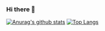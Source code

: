 ### Hi there 👋

[![Anurag's github stats](https://github-readme-stats.vercel.app/api?username=sanbolee&count_private=true&show_icons=true&theme=onedark)](https://github.com/anuraghazra/github-readme-stats)
[![Top Langs](https://github-readme-stats.vercel.app/api/top-langs/?username=sanbolee)](https://github.com/anuraghazra/github-readme-stats)
